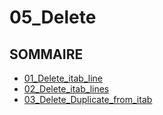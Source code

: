 # 05_Delete

## SOMMAIRE

- [01_Delete_itab_line](./01_Delete_itab_line.md)
- [02_Delete_itab_lines](./02_Delete_itab_lines.md)
- [03_Delete_Duplicate_from_itab](./03_Delete_Duplicate_from_itab.md)
